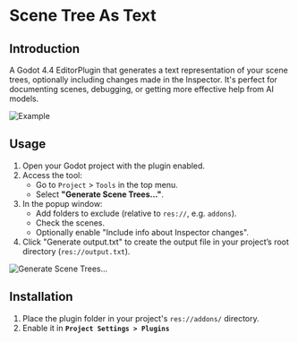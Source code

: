# Scene Tree As Text

## Introduction
A Godot 4.4 EditorPlugin that generates a text representation of your scene trees, optionally including changes made in the Inspector. It's perfect for documenting scenes, debugging, or getting more effective help from AI models.

![Example](gifs/1.png)

## Usage
1. Open your Godot project with the plugin enabled.
2. Access the tool:
   - Go to `Project` > `Tools` in the top menu.
   - Select **"Generate Scene Trees..."**.
3. In the popup window:
   - Add folders to exclude (relative to `res://`, e.g. `addons`).
   - Check the scenes.
   - Optionally enable "Include info about Inspector changes".
4. Click "Generate output.txt" to create the output file in your project’s root directory (`res://output.txt`).

![Generate Scene Trees...](gifs/2.png)


## Installation
1. Place the plugin folder in your project's `res://addons/` directory.
2. Enable it in **`Project Settings > Plugins`**
